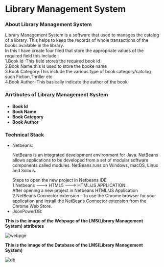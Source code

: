 <h1>Library Management System</h1>

<h3>About Library Management System </h3>
<p>Library Management System is a software that used to manages the catalog of a library.  
  This helps to keep the records of whole transactions of the books available in the library.<br>
  In this I have create four filed that store the appropriate values of the required field this include :
  <br>
  1.Book Id :This field stores the required book id<br>
  2.Book Name:this is used to store the booke name<br>
  3.Book Category:This include the various type of book category/catolog such Fiction,Thriller etc<br>
  4.Book Author :This basically indicate the author of the book<br>
  
</p>
<h3>Arrtibutes of Library Management System</h3>
<h4>
  <ul>
  <li>Book Id</li>
  <li>Book Name</li>
  <li>Book Category</li>
  <li>Book Author</li> 
</ul>
  </h4>
  
  <h3>Technical Stack</h3>
  <ul>
  <li>Netbeans:<p>NetBeans is an integrated development environment for Java. NetBeans allows applications to be developed from a set of modular software components called           modules. NetBeans runs on Windows, macOS, Linux and Solaris.</p></li>
   Steps to open the new project in Netbeans IDE<br>
   1.Netbeans ---> HTML5 ---> HTML/JS APPLICATION.<br>
   After opening a new project in Netbeans HTML/JS Application <br>
   2.NetBeans Connector extension  : To use the Chrome browser for your application and install the NetBeans Connector extension from the Chrome Web Store.<br>
  <li>JsonPowerDB: </li>
  </ul>
  

<p><strong>  This is the image of the Webpage of the LMS(Library Management System) attributes</strong></p>

![webpge](https://user-images.githubusercontent.com/45989920/107024678-59a76a80-67ce-11eb-968c-7863d1b8a73e.png)

<p><strong>  This is the image of the Database of the LMS(Library Management System) </strong></p>

![db](https://user-images.githubusercontent.com/45989920/107024801-7f347400-67ce-11eb-8ac4-18cc2d161dee.png)
